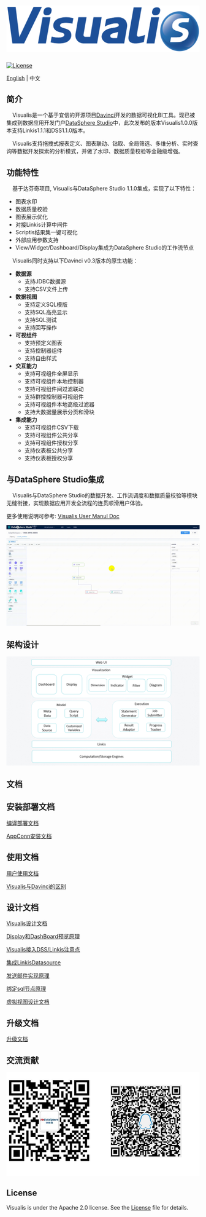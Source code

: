 ![DSS](images/visualis.png)
====

[![License](https://img.shields.io/badge/license-Apache%202-4EB1BA.svg)](https://www.apache.org/licenses/LICENSE-2.0.html)

[English](README.md) | 中文

## 简介

&nbsp;&nbsp;&nbsp;&nbsp;Visualis是一个基于宜信的开源项目[Davinci](https://github.com/edp963/davinci)开发的数据可视化BI工具。现已被集成到数据应用开发门户[DataSphere Studio](https://github.com/WeBankFinTech/DataSphereStudio)中，此次发布的版本Visualis1.0.0版本支持Linkis1.1.1和DSS1.1.0版本。

&nbsp;&nbsp;&nbsp;&nbsp;Visualis支持拖拽式报表定义、图表联动、钻取、全局筛选、多维分析、实时查询等数据开发探索的分析模式，并做了水印、数据质量校验等金融级增强。

## 功能特性

&nbsp;&nbsp;&nbsp;&nbsp;基于达芬奇项目, Visualis与DataSphere Studio 1.1.0集成，实现了以下特性：
* 图表水印
* 数据质量校验
* 图表展示优化
* 对接Linkis计算中间件
* Scriptis结果集一键可视化
* 外部应用参数支持
* View/Widget/Dashboard/Display集成为DataSphere Studio的工作流节点

&nbsp;&nbsp;&nbsp;&nbsp;Visualis同时支持以下Davinci v0.3版本的原生功能：
* **数据源**
  * 支持JDBC数据源
  * 支持CSV文件上传
* **数据视图**
  * 支持定义SQL模版
  * 支持SQL高亮显示
  * 支持SQL测试
  * 支持回写操作
* **可视组件**
  * 支持预定义图表
  * 支持控制器组件
  * 支持自由样式
* **交互能力**
  * 支持可视组件全屏显示
  * 支持可视组件本地控制器
  * 支持可视组件间过滤联动
  * 支持群控控制器可视组件
  * 支持可视组件本地高级过滤器
  * 支持大数据量展示分页和滑块
* **集成能力**
  * 支持可视组件CSV下载
  * 支持可视组件公共分享
  * 支持可视组件授权分享
  * 支持仪表板公共分享
  * 支持仪表板授权分享


## 与DataSphere Studio集成

&nbsp;&nbsp;&nbsp;&nbsp;Visualis与DataSphere Studio的数据开发、工作流调度和数据质量校验等模块无缝衔接，实现数据应用开发全流程的连贯顺滑用户体验。

更多使用说明可参考: [Visualis User Manul Doc](./visualis_docs/zh_CN/Visualis_user_manul_cn.md)

![Visualis](images/visualis_workflow.gif)

 

## 架构设计

![Viusalis Architecture](images/architecture.png)

## 文档

## 安装部署文档
[编译部署文档](visualis_docs/zh_CN/Visualis_deploy_doc_cn.md)

[AppConn安装文档](visualis_docs/zh_CN/Visualis_appconn_install_cn.md)

## 使用文档
[用户使用文档](visualis_docs/zh_CN/Visualis_user_manul_cn.md)

[Visualis与Davinci的区别](visualis_docs/zh_CN/Visualis_Davinci_difference_cn.md)

## 设计文档
[Visualis设计文档](visualis_docs/zh_CN/Visualis_design_cn.md)

[Display和DashBoard预览原理](visualis_docs/zh_CN/Visualis_display_dashboard_privew_cn.md)

[Visualis接入DSS/Linkis注意点](visualis_docs/zh_CN/Visualis_dss_integration_cn.md)

[集成LinkisDatasource](visualis_docs/zh_CN/Visualis_linkisdatasource_cn.md)

[发送邮件实现原理](visualis_docs/zh_CN/Visualis_sendemail_cn.md)

[绑定sql节点原理](visualis_docs/zh_CN/Visualis_sql_databind_cn.md)

[虚拟视图设计文档](visualis_docs/zh_CN/Visualis_visual_doc_cn.md)

## 升级文档
[升级文档](visualis_docs/zh_CN/visualis_update_cn.md)

## 交流贡献

![communication](images/communication.png)

## License

Visualis is under the Apache 2.0 license. See the [License](LICENSE) file for details.

